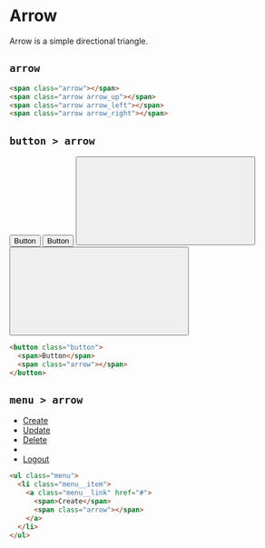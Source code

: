 # Arrow

<p class="text_lead">Arrow is a simple directional triangle.</p>

## `arrow`

<div class="demo demo_medium_row">
  <div class="demo__render">
    <span class="arrow"></span>
    <span class="arrow arrow_up"></span>
    <span class="arrow arrow_left"></span>
    <span class="arrow arrow_right"></span>
  </div><!-- .demo__render -->
  <div class="demo__code">

```html
<span class="arrow"></span>
<span class="arrow arrow_up"></span>
<span class="arrow arrow_left"></span>
<span class="arrow arrow_right"></span>
```

  </div><!-- .demo__code -->
</div><!-- .demo -->

## `button > arrow`

<div class="demo demo_medium_row">
  <div class="demo__render">
    <button class="button button_color_primary">
      <span>Button</span>
      <span class="arrow"></span>
    </button>
    <button class="button button_outline_dark">
      <span class="arrow arrow_up"></span>
      <span>Button</span>
    </button>
    <button class="button button_color_primary">
      <svg role="img" class="icon">
        <use xlink:href="#github"></use>
      </svg>
      <span class="arrow arrow_right"></span>
    </button>
    <button class="button button_outline_dark">
      <span class="arrow arrow_left"></span>
      <svg role="img" class="icon">
        <use xlink:href="#github"></use>
      </svg>
    </button>
  </div><!-- .demo__render -->
  <div class="demo__code">

```html
<button class="button">
  <span>Button</span>
  <span class="arrow"></span>
</button>
```

  </div><!-- .demo__code -->
</div><!-- .demo -->

## `menu > arrow`

<div class="demo demo_medium_row">
  <div class="demo__render">
    <ul class="menu">
      <li class="menu__item">
        <a class="menu__link" href="#">
          <span>Create</span>
          <span class="arrow"></span>
        </a>
      </li>
      <li class="menu__item">
        <a class="menu__link is-active" href="#">
          <span class="arrow arrow_up"></span>
          <span>Update</span>
        </a>
      </li>
      <li class="menu__item">
        <a class="menu__link is-disabled" href="#">
          <span>Delete</span>
          <span class="arrow arrow_right"></span>
        </a>
      </li>
      <li class="menu__sep"></li>
      <li class="menu__item">
        <a class="menu__link" href="#">
          <span class="arrow arrow_left"></span>
          <span>Logout</span>
        </a>
      </li>
    </ul>
  </div><!-- .demo__render -->
  <div class="demo__code">

```html
<ul class="menu">
  <li class="menu__item">
    <a class="menu__link" href="#">
      <span>Create</span>
      <span class="arrow"></span>
    </a>
  </li>
</ul>
```

  </div><!-- .demo__code -->
</div><!-- .demo -->
